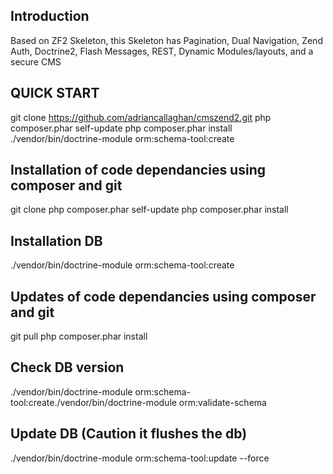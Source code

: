 
Introduction
------------
Based on ZF2 Skeleton, this Skeleton has Pagination, Dual Navigation, Zend Auth, Doctrine2, Flash Messages, REST, Dynamic Modules/layouts, and a secure CMS


QUICK START
-----------
git clone https://github.com/adriancallaghan/cmszend2.git
php composer.phar self-update
php composer.phar install
./vendor/bin/doctrine-module orm:schema-tool:create




Installation of code dependancies using composer and git
--------------------------------------------------------
git clone
php composer.phar self-update
php composer.phar install



Installation DB
---------------
./vendor/bin/doctrine-module orm:schema-tool:create 




Updates of code dependancies using composer and git
---------------------------------------------------
git pull
php composer.phar install



Check DB version
----------------
./vendor/bin/doctrine-module orm:schema-tool:create./vendor/bin/doctrine-module orm:validate-schema


Update DB (Caution it flushes the db)
-------------------------------------
./vendor/bin/doctrine-module orm:schema-tool:update --force



